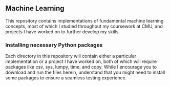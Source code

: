 ## Machine Learning

This repository contains implementations of fundamental machine learning concepts, most of which I studied throughout my coursework at CMU, and projects I have worked on to further develop my skills.

### Installing necessary Python packages

Each directory in this repository will contain either a particular implementation or a project I have worked on, both of which will require packages like csv, sys, lumpy, time, and copy. While I encourage you to download and run the files herein, understand that you might need to install some packages to ensure a seamless testing experience.